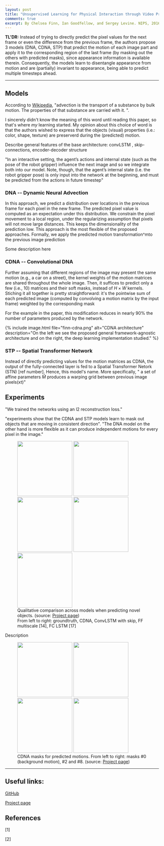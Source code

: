 ```yaml
---
layout: post
title: "Unsupervised Learning for Physical Interaction through Video Prediction"
comments: true
excerpt: By Chelsea Finn, Ian Goodfellow, and Sergey Levine. NIPS, 2016
---
```


**TL'DR:**
Instead of trying to directly predict the pixel values for the next frame or even the difference from the previous frame, the authors propose 3 models (DNA, CDNA, STP) that predict the motion of each image part and apply it to the corresponding region of the last frame (by masking out the others with predicted masks), since appearance information is available therein. Consequently, the models learn to disentangle appearance from motion and are (partially) invariant to appearance, being able to predict multiple timesteps ahead.

---

**Models**
---

According to [Wikipedia](https://en.wikipedia.org/wiki/Advection), "advection is the transport of a substance by bulk motion. The properties of that substance are carried with it. ".

I sincerely didn't know the meaning of this word until reading this paper, so that's where *my* learning started. My opinion about this choice of word is that the authors wished to express that the objects (visual) properties (i.e.: color, shape, texture) are preserverd during the (predicted) motion.

Describe general features of the base architecture: convLSTM , skip-connections, encoder-decoder structure

"In an interactive setting, the agent’s actions and internal state (such as the pose of the robot gripper) influence the next image and so we integrate both into our model. Note, though, that the agent’s internal state (i.e. the robot gripper pose) is only input into the network at the beginning, and must be predicted from the actions in future timestep"

### DNA -- Dynamic Neural Advection

In this approach, we predict a distribution over locations in the previous frame for each pixel in the new frame.  The predicted pixel value is computed as an expectation under this distribution.  We constrain the pixel movement to a local region, under the regularizing assumption that pixels will not move large distances. This keeps the dimensionality of the prediction low. This approach is the most flexible of the proposed approaches. Formally, we apply the predicted motion transformation^mto the previous image prediction

Some description here

### CDNA -- Convolutional DNA

Further assuming that different regions of the image may present the same motion (e.g., a car on a street), the kernel weights of the motion matrices are shared throughout the whole image. Then, it suffices to predict only a few (i.e., 10) matrices and their soft masks, instead of $H \times W$ kernels.
Stiching it all together is pretty straightforward: it's the pointwise sum of each predicted image (computed by convolving a motion matrix by the input frame) weighted by the corresponding mask

For the example in the paper, this modification reduces in nearly 90% the number of parameters produced by the network.

{% include image.html file="finn-cdna.png" alt="CDNA architecture"
description="On the left we see the proposed general framework-agnostic architecture and on the right, the deep learning implementation studied." %}

### STP -- Spatial Transformer Network

Instead of directly predicting values for the motion matrices as CDNA, the output of the fully-connected layer is fed to a Spatial Transformer Netork (STN) [ref number]. Hence, this model's name. More specifically, " a set of affine parameters $\hat{M}$ produces a warping grid between previous image pixels(xt)"

**Experiments**
---

"We trained the networks using an l2 reconstruction loss."

"experiments show that the CDNA and STP models learn to mask out objects that are moving in consistent direction". "The DNA model on the other hand is more flexible as it can produce independent motions for every pixel in the image."



<figure class="image-wrapper">
<img src="https://storage.googleapis.com/robotpush-gifs/novel/2_96.gif" width="180" height="180" border="0">&nbsp;<img src="https://storage.googleapis.com/push_gens/novelgengifs9/2_96.gif" width="180" height="180" border="0">&nbsp;<img src="https://storage.googleapis.com/push_gens/novelgengifs0/2_96.gif" width="180" height="180" border="0">&nbsp;<img src="https://storage.googleapis.com/push_gens/novelgengifs11/2_96.gif" width="180" height="180" border="0">&nbsp;<img src="https://storage.googleapis.com/push_gens/novelgengifs10/2_96.gif" width="180" height="180" border="0"><br>
<figcaption>Qualitative comparison across models when predicting novel objects. (source: <a href="https://sites.google.com/site/robotprediction/">Project page</a>)<br>
From left to right: groundtruth, CDNA, ConvLSTM with skip, FF multiscale [14], FC LSTM [17]</figcaption>
</figure>

Description

<figure class="image-wrapper">
<img src="https://storage.googleapis.com/push_gens/novelgengifs9/2_96.gif" width="180" height="180" border="0">&nbsp;<img src="https://storage.googleapis.com/push_gens/novelgengifs9/mask0_2_96.gif" width="180" height="180" border="0">&nbsp;<img src="https://storage.googleapis.com/push_gens/novelgengifs9/mask2_2_96.gif" width="180" height="180" border="0">&nbsp;<img src="https://storage.googleapis.com/push_gens/novelgengifs9/mask8_2_96.gif" width="180" height="180" border="0"><br>
<figcaption>CDNA masks for predicted motions. From left to right: masks #0 (background motion), #2 and #8. (source:  <a href="https://sites.google.com/site/robotprediction/">Project page</a>)</figcaption>
</figure>

---

**Useful links:**
---

[GitHub](https://github.com/tensorflow/models/tree/master/research/video_prediction)

[Project page](https://sites.google.com/site/robotprediction/)

**References**
---

[1]

[2]